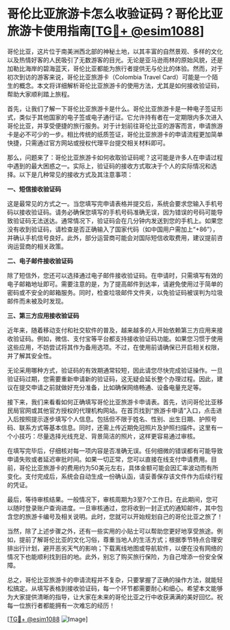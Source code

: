 # 哥伦比亚旅游卡怎么收验证码？哥伦比亚旅游卡使用指南[[TG💪+ @esim1088](https://t.me/s/esim1088)]

哥伦比亚，这片位于南美洲西北部的神秘土地，以其丰富的自然景观、多样的文化以及热情好客的人民吸引了无数游客的目光。无论是亚马逊雨林的原始风貌，还是加勒比海岸的碧海蓝天，哥伦比亚都能为旅行者提供无与伦比的体验。然而，对于初次到访的游客来说，哥伦比亚旅游卡（Colombia Travel Card）可能是一个陌生的概念。本文将详细解析哥伦比亚旅游卡的使用方法，尤其是如何接收验证码，帮助大家顺利踏上旅程。

首先，让我们了解一下哥伦比亚旅游卡是什么。哥伦比亚旅游卡是一种电子签证形式，类似于其他国家的电子签或电子通行证。它允许持有者在一定期限内多次进入哥伦比亚，并享受便捷的旅行服务。对于计划前往哥伦比亚的游客而言，申请旅游卡是必不可少的一步。相比传统的纸质签证，哥伦比亚旅游卡的申请流程更加简单快捷，只需通过官方网站或授权代理平台提交相关材料即可。

那么，问题来了：哥伦比亚旅游卡如何收取验证码呢？这可能是许多人在申请过程中遇到的最大困惑之一。实际上，验证码的接收方式取决于个人的实际情况和选择。以下是几种常见的接收方式及其注意事项：

**一、短信接收验证码**

这是最常见的方式之一。当您填写完申请表格并提交后，系统会要求您输入手机号码以接收验证码。请务必确保您填写的手机号码准确无误，因为错误的号码可能导致验证码无法送达。通常情况下，验证码会在几分钟内发送到您的手机上。如果您没有收到验证码，请检查是否正确输入了国家代码（如中国用户需加上“+86”），并确认手机信号良好。此外，部分运营商可能会对国际短信收取费用，建议提前咨询运营商的相关政策。

**二、电子邮件接收验证码**

除了短信外，您还可以选择通过电子邮件接收验证码。在申请时，只需填写有效的电子邮箱地址即可。需要注意的是，为了提高邮件到达率，请避免使用过于简单的密码或不安全的邮箱服务。同时，检查垃圾邮件文件夹，以免验证码被误判为垃圾邮件而未被及时发现。

**三、第三方应用接收验证码**

近年来，随着移动支付和社交软件的普及，越来越多的人开始依赖第三方应用来接收验证码。例如，微信、支付宝等平台都支持接收验证码功能。如果您习惯于使用这些应用，不妨尝试将其作为备用选项。不过，在使用前请确保已开启相关权限，并了解其安全性。

无论采用哪种方式，验证码的有效期通常较短，因此请您尽快完成验证操作。一旦验证码过期，您需要重新申请新的验证码，这无疑会延长整个办理过程。因此，建议在提交申请之前就做好充分准备，比如确保网络畅通、设备电量充足等。

接下来，我们来看看如何正确填写哥伦比亚旅游卡申请表。首先，访问哥伦比亚移民局官网或其他官方授权的代理机构网站。在首页找到“旅游卡申请”入口，点击进入后按照提示逐步填写个人信息。包括但不限于姓名、性别、出生日期、护照号码、联系方式等基本信息。同时，还需上传近期免冠照片及护照扫描件。这里有一个小技巧：尽量选择光线充足、背景简洁的照片，这样更容易通过审核。

在填写完毕后，仔细核对每一项内容是否准确无误。任何细微的错误都有可能导致申请失败或者延迟审批时间。如果一切正常，您可以直接在线支付申请费用。目前，哥伦比亚旅游卡的费用约为50美元左右，具体金额可能会因汇率波动而有所变化。支付完成后，系统会自动生成一份确认函，请妥善保存该文件作为后续行程的凭证。

最后，等待审核结果。一般情况下，审核周期为3至7个工作日。在此期间，您可以随时登录账户查询进度。一旦审核通过，您将收到一封正式的通知邮件，其中包含您的旅游卡编号及相关说明。此时，您就可以开始规划自己的哥伦比亚之旅了！

当然，除了上述步骤之外，还有一些实用的小贴士可以帮助您更好地享受旅途。例如，提前了解哥伦比亚的文化习俗，尊重当地人的生活方式；根据季节特点合理安排出行计划，避开恶劣天气的影响；下载离线地图或导航软件，以便在没有网络的情况下也能顺利找到目的地。此外，别忘了购买旅行保险，为自己增添一份安全保障。

总之，哥伦比亚旅游卡的申请流程并不复杂，只要掌握了正确的操作方法，就能轻松搞定。从填写表格到接收验证码，每一个环节都需要耐心和细心。希望本文能够为大家提供清晰的指导，让大家在未来的哥伦比亚之行中收获满满的美好回忆。祝每一位旅行者都能拥有一次难忘的经历！

[[TG💪+ @esim1088](https://t.me/s/esim1088) ![Image](https://i.postimg.cc/4NQfJmqS/Snipaste-2025-05-13-00-14-12.png)]